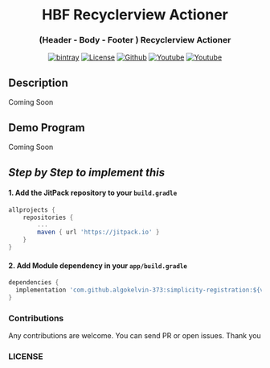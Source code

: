<h1 align="center">HBF Recyclerview Actioner</h1>
<h3 align="center">(Header - Body - Footer ) Recyclerview Actioner</h3>

<p align="center">
  <a href="https://jitpack.io/#algokelvin-373/hf-recyclerview-actioner"><img alt="bintray" src="https://jitpack.io/v/algokelvin-373/hf-recyclerview-actioner.svg"></a>
  <a href="LICENSE"><img alt="License" src="https://img.shields.io/github/license/algokelvin-373/hf-recyclerview-actioner"></a>
  <a href="https://github.com/algokelvin-373"><img alt="Github" src="https://img.shields.io/github/followers/algokelvin-373?label=follow&style=social"></a>
  <a href="https://www.youtube.com/c/AlgoKelvin373/"><img alt="Youtube" src="https://img.shields.io/youtube/channel/views/UCpSHZFRx64xWwXYbWbyXxfw?style=social"></a>
  <a href="https://www.youtube.com/c/AlgoKelvin373/"><img alt="Youtube" src="https://img.shields.io/youtube/channel/subscribers/UCpSHZFRx64xWwXYbWbyXxfw?style=social"></a>
</p>

## Description

Coming Soon

## Demo Program

Coming Soon

## _Step by Step to implement this_

#### 1. Add the JitPack repository to your `build.gradle`

```gradle
allprojects {
    repositories {
        ...
        maven { url 'https://jitpack.io' }
    }
}
  ```
  #### 2. Add Module dependency in your `app/build.gradle`
  
  ```gradle
  dependencies {
    implementation 'com.github.algokelvin-373:simplicity-registration:${version}'
  }
  ```

### Contributions

Any contributions are welcome. You can send PR or open issues.
Thank you

### LICENSE
